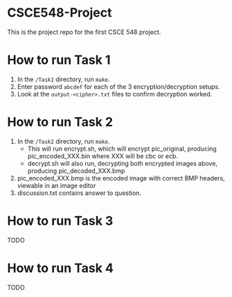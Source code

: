# CSCE548-Project

This is the project repo for the first CSCE 548 project.


# How to run Task 1

 1. In the `/Task1` directory, run `make`.
 1. Enter password `abcdef` for each of the 3 encryption/decryption setups.
 1. Look at the `output-<cipher>.txt` files to confirm decryption worked.


# How to run Task 2

 1. In the `/Task2` directory, run `make`.
    * This will run encrypt.sh, which will encrypt pic\_original, producing pic\_encoded\_XXX.bin where XXX will be cbc or ecb.
    * decrypt.sh will also run, decrypting both encrypted images above, producing pic\_decoded\_XXX.bmp
 2. pic\_encoded\_XXX.bmp is the encoded image with correct BMP headers, viewable in an image editor
 3. discussion.txt contains answer to question.

# How to run Task 3

TODO


# How to run Task 4

TODO

